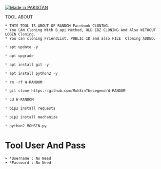 <a href="#"><img title="Made in PAKISTAN" src="https://img.shields.io/badge/MADE%20IN-PAKISTAN-green?colorA=%23ff0000&colorB=%23017e40&style=for-the-badge"></a>
</p>



 TOOL ABOUT
 ```
* THIS TOOL IS ABOUT OF RANDOM Facebook CLONING.
* You CAN Cloning With B_api Method, OLD IDZ CLONING And Also WITHOUT LOGIN Cloning. 
* You can cloning FriendList, PUBLIC ID and also FILE  Cloning ADDED.
```
```python
* apt update -y

* apt upgrade

* apt install git -y

* apt install python2 -y

* rm -rf W-RANDOM

* git clone https://github.com/MohSinTheLegend/W-RANDOM

* cd W-RANDOM

* pip2 install requests

* pip2 install mechanize

* python2 MOHSIN.py
```
 
# Tool User And Pass
```
➤ *Username : No Need
➤ *Password : No Need
